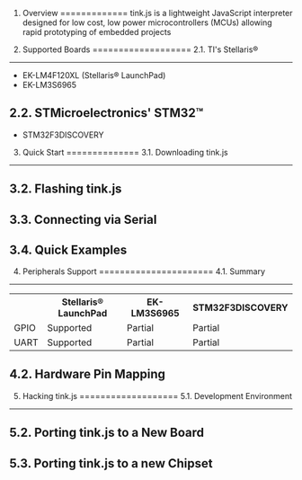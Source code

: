 1. Overview
=============
tink.js is a lightweight JavaScript interpreter designed for low cost, low power
microcontrollers (MCUs) allowing rapid prototyping of embedded projects

2. Supported Boards
===================
2.1. TI's Stellaris&reg;
--------------------
* EK-LM4F120XL (Stellaris&reg; LaunchPad)
* EK-LM3S6965

2.2. STMicroelectronics' STM32&trade;
------------------------------
* STM32F3DISCOVERY

3. Quick Start
==============
3.1. Downloading tink.js
------------------------
3.2. Flashing tink.js
---------------------
3.3. Connecting via Serial
--------------------------
3.4. Quick Examples
-------------------

4. Peripherals Support
======================
4.1. Summary
------------

<table class="table table-bordered table-condensed">
<tbody>
  <tr>
    <th></th>
    <th>Stellaris&reg; LaunchPad</th>
    <th>EK-LM3S6965</th>
    <th>STM32F3DISCOVERY</th>
  </tr>
  <tr>
    <td>GPIO</td>
    <td>Supported</td>
    <td>Partial</td>
    <td>Partial</td>
  <tr>
  <tr>
    <td>UART</td>
    <td>Supported</td>
    <td>Partial</td>
    <td>Partial</td>
  <tr>
  </tbody>
</table>

4.2. Hardware Pin Mapping
-------------------------

5. Hacking tink.js
===================
5.1. Development Environment
----------------------------

5.2. Porting tink.js to a New Board
-----------------------------------

5.3. Porting tink.js to a new Chipset
-------------------------------------

